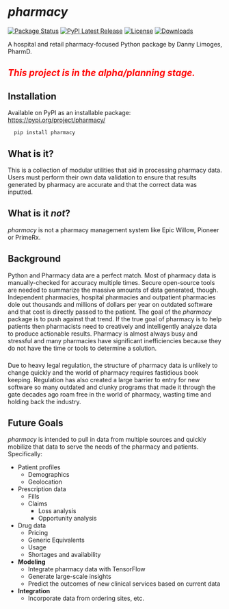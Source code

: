 # *pharmacy*
[![Package Status](https://img.shields.io/pypi/status/pharmacy.svg)](https://pypi.org/project/pharmacy/)
[![PyPI Latest Release](https://img.shields.io/pypi/v/pharmacy.svg)](https://pypi.org/project/pharmacy/)
[![License](https://img.shields.io/pypi/l/pharmacy.svg)](https://github.com/PyPharm/pypharm/LICENSE/blob/main/LICENSE)
[![Downloads](https://static.pepy.tech/personalized-badge/pharmacy?period=month&units=international_system&left_color=grey&right_color=green&left_text=PyPI%20Downloads)](https://pepy.tech/project/pharmacy)

A hospital and retail pharmacy-focused Python package by Danny Limoges, PharmD.

## <span style="color:red">*This project is in the alpha/planning stage.*</span>

## Installation
Available on PyPI as an installable package:  https://pypi.org/project/pharmacy/
```
  pip install pharmacy
```
## What is it?
This is a collection of modular utilities that aid in processing pharmacy data.  Users must perform their
own data validation to ensure that results generated by pharmacy are accurate
and that the correct data was inputted.

## What is it *not*?
*pharmacy* is not a pharmacy management system like Epic Willow, Pioneer or PrimeRx.  

## Background
<i class="fa-thin fa-file-prescription"></i>
 
Python and Pharmacy data are a perfect match.  Most of pharmacy data is manually-checked for accuracy multiple times.  Secure open-source tools are needed to summarize the massive amounts of data generated, though.  Independent pharmacies, hospital pharmacies and outpatient pharmacies dole out thousands and millions of dollars per year on outdated software and that cost is directly passed to the patient.  The goal of the *pharmacy* package is to push against that trend.  If the true goal of pharmacy is to help patients then pharmacists need to creatively and intelligently analyze data to produce actionable results.  Pharmacy is almost always busy and stressful and many pharmacies have significant inefficiencies because they do not have the time or tools to determine a solution.

### <i class="fa-thin fa-hospital"></i> 

Due to heavy legal regulation, the structure of pharmacy data is unlikely to change quickly and the world of pharmacy requires fastidious book keeping.  Regulation has also created a large barrier to entry for new software so many outdated and clunky programs that made it through the gate decades ago roam free in the world of pharmacy, wasting time and holding back the industry.  

## Future Goals
*pharmacy* is intended to pull in data from multiple sources and quickly mobilize that data to serve the needs of the pharmacy and patients.  Specifically:
- Patient profiles
  - Demographics
  - Geolocation
- Prescription data
  - Fills
  - Claims
    - Loss analysis
    - Opportunity analysis
- Drug data
  - Pricing
  - Generic Equivalents
  - Usage
  - Shortages and availability
- **Modeling**
  - Integrate pharmacy data with TensorFlow
  - Generate large-scale insights
  - Predict the outcomes of new clinical services based on current data
- **Integration**
  - Incorporate data from ordering sites, etc.

  

[comment]: https://fontawesome.com/icons/hospital?s=thin

